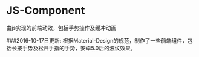 # JS-Component
由js实现的前端动效，包括手势操作及缓冲动画

###2016-10-17日更新:
根据Material-Design的规范，制作了一些前端组件，包括长按手势及松开手指的手势，安卓5.0后的波纹效果。
